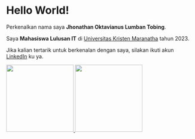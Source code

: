 # Hello World! 

Perkenalkan nama saya **Jhonathan Oktavianus Lumban Tobing**.

Saya **Mahasiswa Lulusan IT** di [Universitas Kristen Maranatha](https://www.maranatha.edu/) tahun 2023.

Jika kalian tertarik untuk berkenalan dengan saya, silakan ikuti akun [LinkedIn](https://www.linkedin.com/in/jhonathan-oktavianus-7852ab227/) ku ya.

<p align="left">
<a href="https://github.com/JhonathanOktavianus">
  <img height="180em" src="https://github-readme-stats-eight-theta.vercel.app/api?username=JhonathanOktavianus&show_icons=true&theme=algolia&include_all_commits=true&count_private=true"/>
  <img height="180em" src="https://github-readme-stats-eight-theta.vercel.app/api/top-langs/?username=JhonathanOktavianus&layout=compact&langs_count=8&theme=algolia"/>
</a>
</p>
